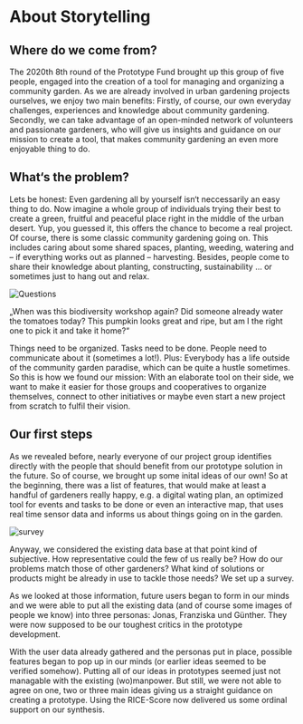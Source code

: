# About Storytelling

## Where do we come from?
The 2020th 8th round of the Prototype Fund brought up this group of five people, engaged into the creation of a tool for managing and organizing a community garden. As we are already involved in urban gardening projects ourselves, we enjoy two main benefits: Firstly, of course, our own everyday challenges, experiences and knowledge about community gardening. Secondly, we can take advantage of an open-minded network of volunteers and passionate gardeners, who will give us insights and guidance on our mission to create a tool, that makes community gardening an even more enjoyable thing to do. 


## What‘s the problem?

Lets be honest: Even gardening all by yourself isn‘t neccessarily an easy thing to do. Now imagine a whole group of individuals trying their best to create a green, fruitful and peaceful place right in the middle of the urban desert. Yup, you guessed it, this offers the chance to become a real project. 
Of course, there is some classic community gardening going on. This includes caring about some shared spaces, planting, weeding, watering and – if everything works out as planned – harvesting. Besides, people come to share their knowledge about planting, constructing, sustainability … or sometimes just to hang out and relax. 

![Questions](https://github.com/community-garden/community-garden.github.io/wiki/images/questions-gif.gif)


„When was this biodiversity workshop again? Did someone already water the tomatoes today? This pumpkin looks great and ripe, but am I the right one to pick it and take it home?“

Things need to be organized. Tasks need to be done. People need to communicate about it (sometimes a lot!). Plus: Everybody has a life outside of the community garden paradise, which can be quite a hustle sometimes. 
So this is how we found our mission: With an elaborate tool on their side, we want to make it easier for those groups and cooperatives to organize themselves, connect to other initiatives or maybe even start a new project from scratch to fulfil their vision.

## Our first steps

As we revealed before, nearly everyone of our project group identifies directly with the people that should benefit from our prototype solution in the future. So of course, we brought up some inital ideas of our own! So at the beginning, there was a list of features, that would make at least a handful of gardeners really happy, e.g. a digital wating plan, an optimized tool for events and tasks to be done or even an interactive map, that uses real time sensor data and informs us about things going on in the garden.

![survey](https://github.com/community-garden/community-garden.github.io/wiki/images/Umfrage___englisch_2x.png)


Anyway, we considered the existing data base at that point kind of subjective. How representative could the few of us really be? How do our problems match those of other gardeners? What kind of solutions or products might be already in use to tackle those needs? We set up a survey.


As we looked at those information, future users began to form in our minds and we were able to put all the existing data (and of course some images of people we know) into three personas: Jonas, Franziska und Günther. They were now supposed to be our toughest critics in the prototype development. 


With the user data already gathered and the personas put in place, possible features began to pop up in our minds (or earlier ideas seemed to be verified somehow). Putting all of our ideas in prototypes seemed just not managable with the existing (wo)manpower. But still, we were not able to agree on one, two or three main ideas giving us a straight guidance on creating a prototype. Using the RICE-Score now delivered us some ordinal support on our synthesis. 

